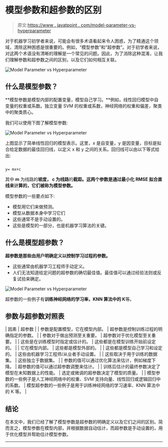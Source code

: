 # 模型参数和超参数的区别

> 原文:[https://www . javatpoint . com/model-parameter-vs-hyperparameter](https://www.javatpoint.com/model-parameter-vs-hyperparameter)

对于机器学习初学者来说，可能会有很多术语看起来令人困惑，为了精通这个领域，清除这种困惑是很重要的。例如，“模型参数”和“超参数”。对于初学者来说，对这两个术语没有清晰的理解是一个常见的问题。因此，为了消除这种混淆，让我们理解参数和超参数之间的区别，以及它们如何相互关联。

![Model Parameter vs Hyperparameter](../Images/4c3f4b8024f982eb2484c03b0c41bb69.png)

## 什么是模型参数？

**模型参数是模型内部的配置变量，模型自己学习。**例如，线性回归模型中自变量的权重或系数。独立变量 SVM 的权重或系数，神经网络的权重和偏差，聚类中的聚类质心。

我们可以使用下图了解模型参数:

![Model Parameter vs Hyperparameter](../Images/5fc5ee13b799dbd3cf65a429f101a352.png)

上图显示了简单线性回归的模型表示。这里，x 是自变量，y 是因变量，目标是拟合给定数据的最佳回归线，以定义 x 和 y 之间的关系。回归线可以由以下等式给出:

```

y= mx+c

```

其中 **m** 为线路的**坡度， **c** 为线路**的**截距。这两个参数是通过最小化 RMSE 拟合直线来计算的，它们被称为模型参数。**

模型参数的一些要点如下:

*   模型用它们来做预测。
*   模型从数据本身中学习它们
*   这些通常不是手动设置的。
*   这些是模型的一部分，也是机器学习算法的关键。

## 什么是模型超参数？

**超参数是那些由用户明确定义以控制学习过程的参数。**

*   这些通常由机器学习工程师手动定义。
*   人们无法知道给定问题的超参数的确切最佳值。最佳值可以通过经验法则或反复试验来确定。

![Model Parameter vs Hyperparameter](../Images/f91828946210c9bd298afbf2fb287a0e.png)

超参数的一些例子有**训练神经网络的学习率，KNN 算法中的 K**等。

## 参数与超参数对照表

| 因素 | 超参数 |
| 参数是配置模型，它在模型内部。 | 超参数是控制训练过程的明确指定的参数。 |
| 参数对于做出预测至关重要。 | 超参数对于优化模型至关重要。 |
| 这些是在训练模型时指定或估计的。 | 这些都是在模型训练开始前设定的。 |
| 它在模型内部。 | 这些都是模型外部的。 |
| 这些都是模型自己学习和设定的。 | 这些由机器学习工程师/从业者手动设置。 |
| 这些取决于用于训练的数据集。 | 这些独立于数据集。 |
| 参数的值可以通过优化算法来估计，例如梯度下降。 | 超参数的值可以通过超参数调整来估计。 |
| 训练后估计的最终参数决定了模型在未知数据上的性能。 | 选定或微调的超参数决定了模型的质量。 |
| 模型参数的一些例子是人工神经网络中的权重、SVM 支持向量、线性回归或逻辑回归中的系数。 | 模型超参数的一些例子是用于训练神经网络的学习速率、KNN 算法中的 K 等。 |

## 结论

在本文中，我们已经了解了模型参数是超参数的明确定义以及它们之间的区别。简而言之，模型参数在模型内部，并根据数据自动估计，而超参数是手动设置的，用于优化模型并帮助估计模型参数。

* * *